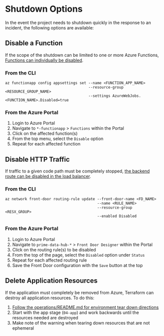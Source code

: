 # Shutdown Options

In the event the project needs to shutdown quickly in the response to an incident, the following options are available:

## Disable a Function

If the scope of the shutdown can be limited to one or more Azure Functions, [Functions can individually be disabled](https://docs.microsoft.com/en-us/azure/azure-functions/disable-function?tabs=portal).

### From the CLI

```
az functionapp config appsettings set --name <FUNCTION_APP_NAME>
                                      --resource-group <RESOURCE_GROUP_NAME>
                                      --settings AzureWebJobs.<FUNCTION_NAME>.Disabled=true
```

### From the Azure Portal

1. Login to Azure Portal
2. Navigate to `*-functionapp` > `Functions` within the Portal
3. Click on the affected function(s)
4. From the top menu, select the `Disable` option
5. Repeat for each affected function

## Disable HTTP Traffic

If traffic to a given code path must be completely stopped, [the backend route can be disabled in the load balancer](https://docs.microsoft.com/en-us/cli/azure/network/front-door/routing-rule?view=azure-cli-latest#az_network_front_door_routing_rule_update).

### From the CLI

```
az network front-door routing-rule update --front-door-name <FD_NAME>
                                          --name <RULE_NAME>
                                          --resource-group <RESX_GROUP>
                                          --enabled Disabled
```

### From the Azure Portal

1. Login to Azure Portal
2. Navigate to `prime-data-hub-*` > `Front Door Designer` within the Portal
3. Click on the routing rule(s) to be disabled
4. From the top of the page, select the `Disabled` option under `Status`
5. Repeat for each affected routing rule
6. Save the Front Door configuration with the `Save` button at the top

## Delete Application Resources

If the application must completely be removed from Azure, Terraform can destroy all application resources. To do this:

1. [Follow the operations/README.md for environment tear down directions](https://github.com/CDCgov/prime-reportstream/blob/main/operations/README.md#tear-down-a-environment)
2. Start with the app stage (`04-app`) and work backwards until the resources needed are destroyed
3. Make note of the warning when tearing down resources that are not ephemeral
